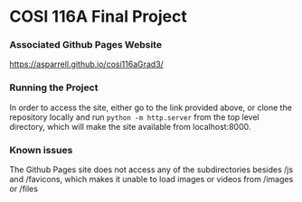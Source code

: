 # COSI 116A Final Project 

### Associated Github Pages Website
https://asparrell.github.io/cosi116aGrad3/

### Running the Project
In order to access the site, either go to the link provided above, or clone the repository locally and run `python -m http.server` from the top level directory, which will make the site available from localhost:8000. 

### Known issues
The Github Pages site does not access any of the subdirectories besides /js and /favicons, which makes it unable to load images or videos from /images or /files
